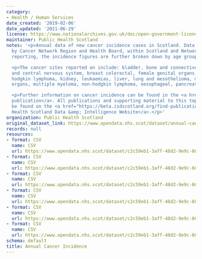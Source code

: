 ```yaml
---
category:
- Health / Human Services
date_created: '2019-02-06'
date_updated: '2021-06-29'
license: https://www.nationalarchives.gov.uk/doc/open-government-licence/version/3/
maintainer: Public Health Scotland
notes: '<p>Annual data of new cancer incidence cases in Scotland. Data is presented
  by Cancer Network Region and Health Board, within Scotland and Network levels of
  reporting, the incidence figures are further broken down by age group and sex.</p>

  <p>The cancer sites reported on include: bladder, bone and connective tissue, brain
  and central nervous system, breast colorectal, female genital organs, head and neck,
  hodgkin lymphoma, kidney, leukaemias, liver, lung and mesothelioma, male genital
  organs, multiple myeloma, non-hodgkin lymphoma, oesophageal, pancreatic, skin, stomach.</p>

  <p>Further information on cancer incidence can be found in the <a href="https://publichealthscotland.scot/publications/cancer-incidence-in-scotland/">annual
  publication</a>. All publications and supporting material to this topic area can
  be found on the <a href="https://beta.isdscotland.org/find-publications-and-data/conditions-and-diseases/cancer/">Public
  Health Scotland Data &amp; Intelligence Website</a>.</p>'
organization: Public Health Scotland
original_dataset_link: https://www.opendata.nhs.scot/dataset/annual-cancer-incidence
records: null
resources:
- format: CSV
  name: CSV
  url: https://www.opendata.nhs.scot/dataset/c2c59eb1-3aff-48d2-9e9c-60ca8605431d/resource/72c852b8-ee28-4fd8-84a9-5f415f4bc325/download/opendata_inc9519_scotland.csv
- format: CSV
  name: CSV
  url: https://www.opendata.nhs.scot/dataset/c2c59eb1-3aff-48d2-9e9c-60ca8605431d/resource/8cba0250-7e78-496d-8559-98c9c9a3d3e3/download/opendata_inc9519_region.csv
- format: CSV
  name: CSV
  url: https://www.opendata.nhs.scot/dataset/c2c59eb1-3aff-48d2-9e9c-60ca8605431d/resource/3aef16b7-8af6-4ce0-a90b-8a29d6870014/download/opendata_inc9519_hb.csv
- format: CSV
  name: CSV
  url: https://www.opendata.nhs.scot/dataset/c2c59eb1-3aff-48d2-9e9c-60ca8605431d/resource/0b163930-94e7-4ecd-9c8a-ba252dc1011c/download/opendata_inc1519comb_scotland.csv
- format: CSV
  name: CSV
  url: https://www.opendata.nhs.scot/dataset/c2c59eb1-3aff-48d2-9e9c-60ca8605431d/resource/5937af2a-358c-46a0-a9e7-2fe333a9db09/download/opendata_inc1519comb_region.csv
- format: CSV
  name: CSV
  url: https://www.opendata.nhs.scot/dataset/c2c59eb1-3aff-48d2-9e9c-60ca8605431d/resource/e8d33b2b-1fb2-4d59-ad21-20fa2f76d9d5/download/opendata_inc1519comb_hb.csv
schema: default
title: Annual Cancer Incidence
---
```

